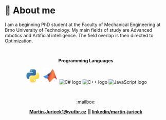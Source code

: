 # :man: About me

I am a beginning PhD student at the Faculty of Mechanical Engineering at Brno University of Technology. My main fields of study are Advanced robotics and Artificial intelligence. The field overlap is then directed to Optimization.

<br>

<p align="center"> <b> Programming Languages </b> </p>

<p align="center">
<img src="https://github.com/devicons/devicon/blob/master/icons/python/python-original.svg" alt="Python logo" width="50wv" height="50hw"/> 
<img src="https://github.com/devicons/devicon/blob/master/icons/matlab/matlab-original.svg" alt="Matlab logo" width="50wv" height="50hw"/> 
<img src="https://cdn.cdnlogo.com/logos/c/27/c.svg" alt="C# logo" width="50wv" height="50hw"/>
<img src="https://cdn.cdnlogo.com/logos/c/76/c.svg" alt="C++ logo" width="50wv" height="50hw"/>
<img src="https://upload.wikimedia.org/wikipedia/commons/9/99/Unofficial_JavaScript_logo_2.svg" alt="JavaScript logo" width="50wv" height="50hw"/>
</p>

<br>

<p align="center"> :mailbox: </p>
<p align="center"> <b> <a href="mailto:Martin.Juricek1@vutbr.cz">Martin.Juricek1@vutbr.cz</a> || <a href="https://www.linkedin.com/in/martin-juricek/">linkedin/martin-juricek</a> </b> </p>
